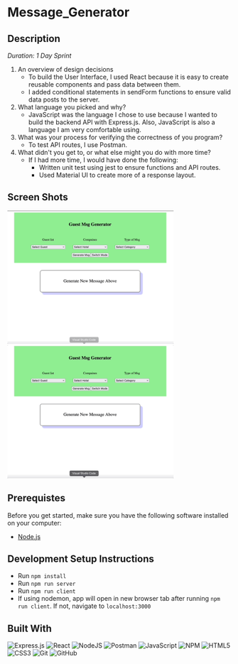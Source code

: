 # Message_Generator

## Description

_Duration: 1 Day Sprint_

<ol>
  <li>
    An overview of design decisions
    <ul>
      <li>
        To build the User Interface, I used React because it is easy to create reusable components and pass data between them.
      </li>
      <li>
        I added conditional statements in sendForm functions to ensure valid data posts to the server.
      </li>
    </ul>
  </li>
  <li>
    What language you picked and why?
    <ul>
      <li>
        JavaScript was the language I chose to use because I wanted to build the backend API with Express.js. Also, JavaScript is also a language I am very comfortable using.
      </li>
    </ul>
  </li>
  <li>What was your process for verifying the correctness of you program?
    <ul>
      <li>
      To test API routes, I use Postman.</li>
    </ul>
  </li>
  <li>What didn't you get to, or what else might you do with more time?
    <ul>
      <li>
        If I had more time, I would have done the following:
        <ul>
          <li>Written unit test using jest to ensure functions and API routes.</li>
          <li>Used Material UI to create more of a response layout.</li>
        </ul>
    </li>
    </ul>
  </li>
</ol>

## Screen Shots

<img src='https://github.com/Alcamara/Message_Generator/blob/main/public/MsgGenerator.gif' height='300'>

<img src='https://github.com/Alcamara/Message_Generator/blob/main/public/customMsg.gif' height='300'>



## Prerequistes

Before you get started, make sure you have the following software installed on your computer:

- [Node.js](https://nodejs.org/en/)

## Development Setup Instructions

- Run `npm install`
- Run `npm run server`
- Run `npm run client`
- If using nodemon, app will open in new browser tab after running `npm run client`. If not, navigate to `localhost:3000`

## Built With

![Express.js](https://img.shields.io/badge/express.js-%23404d59.svg?style=for-the-badge&logo=express&logoColor=%2361DAFB)
![React](https://img.shields.io/badge/react-%2320232a.svg?style=for-the-badge&logo=react&logoColor=%2361DAFB)
![NodeJS](https://img.shields.io/badge/node.js-6DA55F?style=for-the-badge&logo=node.js&logoColor=white)
![Postman](https://img.shields.io/badge/Postman-FF6C37?style=for-the-badge&logo=postman&logoColor=white)
![JavaScript](https://img.shields.io/badge/javascript-%23323330.svg?style=for-the-badge&logo=javascript&logoColor=%23F7DF1E)
![NPM](https://img.shields.io/badge/NPM-%23000000.svg?style=for-the-badge&logo=npm&logoColor=white)
![HTML5](https://img.shields.io/badge/html5-%23E34F26.svg?style=for-the-badge&logo=html5&logoColor=white)
![CSS3](https://img.shields.io/badge/css3-%231572B6.svg?style=for-the-badge&logo=css3&logoColor=white)
![Git](https://img.shields.io/badge/git-%23F05033.svg?style=for-the-badge&logo=git&logoColor=white)
![GitHub](https://img.shields.io/badge/github-%23121011.svg?style=for-the-badge&logo=github&logoColor=white)

